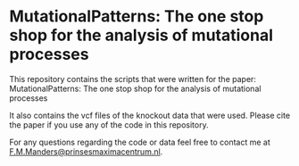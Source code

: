 # MutationalPatterns: The one stop shop for the analysis of mutational processes
This repository contains the scripts that were written for the paper: MutationalPatterns: The one stop shop for the analysis of mutational processes

It also contains the vcf files of the knockout data that were used.
Please cite the paper if you use any of the code in this repository.

For any questions regarding the code or data feel free to contact me at F.M.Manders@prinsesmaximacentrum.nl.
